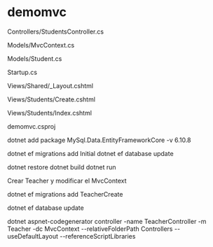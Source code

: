# demomvc

Controllers/StudentsController.cs 

Models/MvcContext.cs 

Models/Student.cs 

Startup.cs 

Views/Shared/_Layout.cshtml 

   Views/Students/Create.cshtml 
   
   Views/Students/Index.cshtml 
  
demomvc.csproj 
	
dotnet add package MySql.Data.EntityFrameworkCore -v 6.10.8

dotnet ef migrations add Initial
dotnet ef database update

dotnet restore
dotnet build
dotnet run

Crear Teacher y modificar el MvcContext

dotnet ef migrations add TeacherCreate

dotnet ef database update

dotnet aspnet-codegenerator controller -name TeacherController -m Teacher -dc MvcContext --relativeFolderPath Controllers --useDefaultLayout --referenceScriptLibraries 
